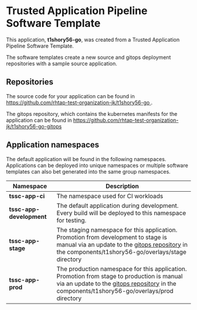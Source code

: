 # Trusted Application Pipeline Software Template

This application, **t1shory56-go**, was created from a Trusted Application Pipeline Software Template.

The software templates create a new source and gitops deployment repositories with a sample source application. 

## Repositories

The source code for your application can be found in [https://github.com/rhtap-test-organization-jk/t1shory56-go ](https://github.com/rhtap-test-organization-jk/t1shory56-go ).
 
The gitops repository, which contains the kubernetes manifests for the application can be found in 
[https://github.com/rhtap-test-organization-jk/t1shory56-go-gitops ](https://github.com/rhtap-test-organization-jk/t1shory56-go-gitops ) 

## Application namespaces 

The default application will be found in the following namespaces. Applications can be deployed into unique namespaces or multiple software templates can also bet generated into the same group namespaces.  

|  Namespace   |  Description   |  
| -------- | -------- |
| **tssc-app-ci** | The namespace used for CI workloads |
| **tssc-app-development** | The default application during development. Every build will be deployed to this namespace for testing. |
| **tssc-app-stage** | The staging namespace for this application. Promotion from development to stage is manual via an update to the [gitops repository](https://github.com/rhtap-test-organization-jk/t1shory56-go-gitops ) in the components/t1shory56-go/overlays/stage directory |
| **tssc-app-prod** | The production namespace for this application. Promotion from stage to production is manual via an update to the [gitops repository](https://github.com/rhtap-test-organization-jk/t1shory56-go-gitops ) in the components/t1shory56-go/overlays/prod directory |